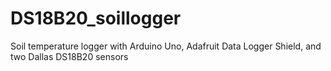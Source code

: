 # DS18B20_soillogger
Soil temperature logger with Arduino Uno, Adafruit Data Logger Shield, and two Dallas DS18B20 sensors
